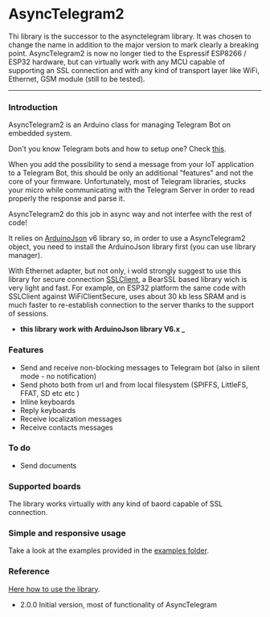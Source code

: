 # AsyncTelegram2

Thi library is the successor to the asynctelegram library.
It was chosen to change the name in addition to the major version to mark clearly a breaking point.
AsyncTelegram2 is now no longer tied to the Espressif ESP8266 / ESP32 hardware, but can virtually work with any MCU capable of supporting an SSL connection and with any kind of transport layer like WiFi, Ethernet, GSM module (still to be tested).

___
### Introduction
AsyncTelegram2 is an Arduino class for managing Telegram Bot on embedded system.

Don't you know Telegram bots and how to setup one? Check [this](https://core.telegram.org/bots#6-botfather).

When you add the possibility to send a message from your IoT application to a Telegram Bot, this should be only an additional "features" and not the core of your firmware.
Unfortunately, most of Telegram libraries, stucks your micro while communicating with the Telegram Server in order to read properly the response and parse it.

AsyncTelegram2 do this job in async way and not interfee with the rest of code!

It relies on [ArduinoJson](https://github.com/bblanchon/ArduinoJson) v6 library so, in order to use a AsyncTelegram2 object, you need to install the ArduinoJson library first (you can use library manager).

With Ethernet adapter, but not only, i wold strongly suggest to use this library for secure connection [SSLClient](https://github.com/OPEnSLab-OSU/SSLClient), a BearSSL based library wich is very light and fast. For example, on ESP32 platform the same code with SSLClient against WiFiClientSecure, uses about 30 kb less SRAM and is much faster to re-establish connection to the server thanks to the support of sessions.

+ **this library work with ArduinoJson library V6.x _**


### Features
+ Send and receive non-blocking messages to Telegram bot (also in silent mode - no notification)
+ Send photo both from url and from local filesystem (SPIFFS, LittleFS, FFAT, SD etc etc )
+ Inline keyboards
+ Reply keyboards 
+ Receive localization messages
+ Receive contacts messages 

### To do
+ Send documents

### Supported boards
The library works virtually with any kind of baord capable of SSL connection.

### Simple and responsive usage
Take a look at the examples provided in the [examples folder](https://github.com/cotestatnt/AsyncTelegram2/tree/master/examples).

### Reference
[Here how to use the library](https://github.com/cotestatnt/AsyncTelegram2/blob/master/REFERENCE.md). 

+ 2.0.0   Initial version, most of functionality of AsyncTelegram
